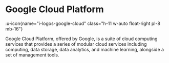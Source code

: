 # Google Cloud Platform

:u-icon{name="i-logos-google-cloud" class="h-11 w-auto float-right pl-8 mb-16"}

Google Cloud Platform, offered by Google, is a suite of cloud computing services that provides a series of modular cloud services including computing, data storage, data analytics, and machine learning, alongside a set of management tools.
